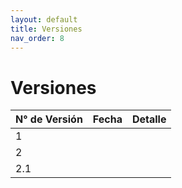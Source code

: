 ```yaml
---
layout: default
title: Versiones
nav_order: 8
---
```


# Versiones

| N° de Versión | Fecha | Detalle |
|----------|----------|----------|
|   1    |    |    |
|   2    |   |    |
|   2.1    |    |    |

